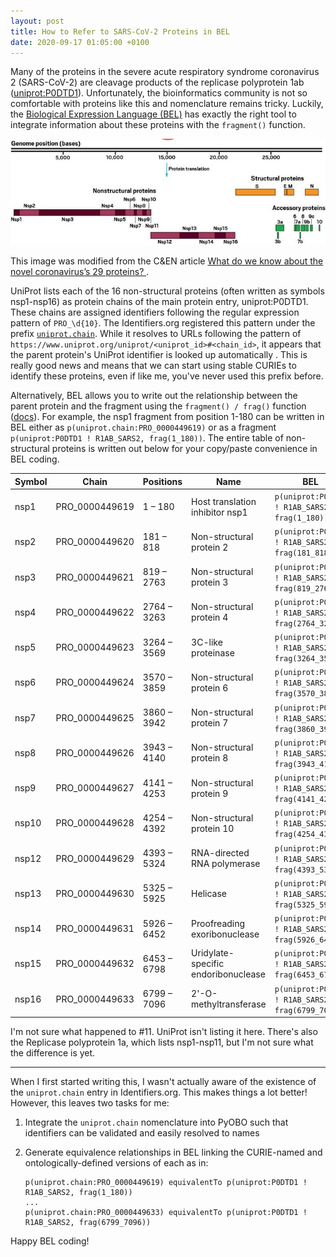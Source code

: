 ```yaml
---
layout: post
title: How to Refer to SARS-CoV-2 Proteins in BEL
date: 2020-09-17 01:05:00 +0100
---
```

Many of the proteins in the severe acute respiratory syndrome coronavirus 2 (SARS-CoV-2)
are cleavage products of the replicase polyprotein 1ab ([uniprot:P0DTD1](https://identifiers.org/uniprot:P0DTD1)).
Unfortunately, the bioinformatics community is not so comfortable with proteins
like this and nomenclature remains tricky. Luckily, the [Biological Expression Language (BEL)](https://biological-expression-language.github.io)
has exactly the right tool to integrate information about these proteins with the `fragment()` function.

![SARS-CoV-2 Genome](/img/sars-cov-2-genome.jpeg)

This image was modified from the C&EN article [What do we know about the novel coronavirus’s 29 proteins? ](https://cen.acs.org/biological-chemistry/infectious-disease/know-novel-coronaviruss-29-proteins/98/web/2020/04).

UniProt lists each of the 16 non-structural proteins (often written as symbols nsp1-nsp16) as protein chains
of the main protein entry, uniprot:P0DTD1. These chains are assigned identifiers
following the regular expression pattern of `PRO_\d{10}`. The Identifiers.org registered this pattern
under the prefix [`uniprot.chain`](https://registry.identifiers.org/registry/uniprot.chain). While it resolves
to URLs following the pattern of `https://www.uniprot.org/uniprot/<uniprot_id>#<chain_id>`, it appears that the
parent protein's UniProt identifier is looked up automatically . This is really good news and means that we can
start using stable CURIEs to identify these proteins, even if like me, you've never used this prefix before.

Alternatively, BEL allows you to write out the relationship between the parent protein and the
fragment using the `fragment() / frag()` function ([docs](https://biological-expression-language.github.io/entities/physical/#protein-fragments)).
For example, the nsp1 fragment from position 1-180 can be written in BEL either as
`p(uniprot.chain:PRO_0000449619)` or as a fragment `p(uniprot:P0DTD1 ! R1AB_SARS2, frag(1_180))`.
The entire table of non-structural proteins is written out below for your copy/paste convenience
in BEL coding.

| Symbol  | Chain          | Positions   | Name                                  | BEL
| ------- | -------------- | ----------- | ------------------------------------- | ------------------------------------------------- |
| nsp1    | PRO_0000449619 | 1 – 180     | Host translation inhibitor nsp1       | `p(uniprot:P0DTD1 ! R1AB_SARS2, frag(1_180))`     |
| nsp2    | PRO_0000449620 | 181 – 818   | Non-structural protein 2              | `p(uniprot:P0DTD1 ! R1AB_SARS2, frag(181_818))`   |
| nsp3    | PRO_0000449621 | 819 – 2763  | Non-structural protein 3              | `p(uniprot:P0DTD1 ! R1AB_SARS2, frag(819_2763))`  |
| nsp4    | PRO_0000449622 | 2764 – 3263 | Non-structural protein 4              | `p(uniprot:P0DTD1 ! R1AB_SARS2, frag(2764_3263))` |
| nsp5    | PRO_0000449623 | 3264 – 3569 | 3C-like proteinase                    | `p(uniprot:P0DTD1 ! R1AB_SARS2, frag(3264_3569))` |
| nsp6    | PRO_0000449624 | 3570 – 3859 | Non-structural protein 6              | `p(uniprot:P0DTD1 ! R1AB_SARS2, frag(3570_3859))` |
| nsp7    | PRO_0000449625 | 3860 – 3942 | Non-structural protein 7              | `p(uniprot:P0DTD1 ! R1AB_SARS2, frag(3860_3942))` |
| nsp8    | PRO_0000449626 | 3943 – 4140 | Non-structural protein 8              | `p(uniprot:P0DTD1 ! R1AB_SARS2, frag(3943_4140))` |
| nsp9    | PRO_0000449627 | 4141 – 4253 | Non-structural protein 9              | `p(uniprot:P0DTD1 ! R1AB_SARS2, frag(4141_4253))` |
| nsp10   | PRO_0000449628 | 4254 – 4392 | Non-structural protein 10             | `p(uniprot:P0DTD1 ! R1AB_SARS2, frag(4254_4392))` |
| nsp12   | PRO_0000449629 | 4393 – 5324 | RNA-directed RNA polymerase           | `p(uniprot:P0DTD1 ! R1AB_SARS2, frag(4393_5324))` |
| nsp13   | PRO_0000449630 | 5325 – 5925 | Helicase                              | `p(uniprot:P0DTD1 ! R1AB_SARS2, frag(5325_5925))` |
| nsp14   | PRO_0000449631 | 5926 – 6452 | Proofreading exoribonuclease          | `p(uniprot:P0DTD1 ! R1AB_SARS2, frag(5926_6452))` |
| nsp15   | PRO_0000449632 | 6453 – 6798 | Uridylate-specific endoribonuclease   | `p(uniprot:P0DTD1 ! R1AB_SARS2, frag(6453_6798))` |
| nsp16   | PRO_0000449633 | 6799 – 7096 | 2'-O-methyltransferase                | `p(uniprot:P0DTD1 ! R1AB_SARS2, frag(6799_7096))` |

I'm not sure what happened to #11. UniProt isn't listing it here. There's also
the Replicase polyprotein 1a, which lists nsp1-nsp11, but I'm not sure what the difference
is yet.

---

When I first started writing this, I wasn't actually aware of the existence of the `uniprot.chain` entry
in Identifiers.org. This makes things a lot better! However, this leaves two tasks for me:

1. Integrate the `uniprot.chain` nomenclature into PyOBO such that identifiers can be validated and
   easily resolved to names
2. Generate equivalence relationships in BEL linking the CURIE-named and ontologically-defined versions of each
   as in:

    ```
    p(uniprot.chain:PRO_0000449619) equivalentTo p(uniprot:P0DTD1 ! R1AB_SARS2, frag(1_180))
    ...
    p(uniprot.chain:PRO_0000449633) equivalentTo p(uniprot:P0DTD1 ! R1AB_SARS2, frag(6799_7096))
    ```

Happy BEL coding!
